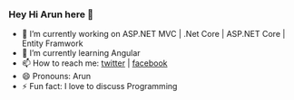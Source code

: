 ### Hey Hi Arun here 👋

- 🔭 I’m currently working on ASP.NET MVC | .Net Core | ASP.NET Core | Entity Framwork
- 🌱 I’m currently learning Angular
- 📫 How to reach me: [twitter](https://twitter.com/robbiu9)  | [facebook](https://www.facebook.com/arun484) 
- 😄 Pronouns: Arun
- ⚡ Fun fact: I love to discuss Programming
